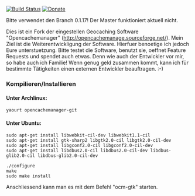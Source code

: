 [![Build Status](https://travis-ci.org/andreaspeters/opencache-manager.svg?branch=master)](https://travis-ci.org/andreaspeters/opencache-manager)
[![Donate](https://liberapay.com/assets/widgets/donate.svg)](https://liberapay.com/~10452/donate)


Bitte verwendet den Branch 0.1.17! Der Master funktioniert aktuell nicht.


Dies ist ein Fork der eingestellen Geocaching Software "Opencachemanager" (http://opencachemanage.sourceforge.net/). Mein Ziel ist die Weiterentwickligung der Software. Hierfuer benoetige ich jedoch Eure unterstuetzung. Bitte testet die Software, benutzt sie, oeffnet Feature Requests und spendet auch etwas. Denn wie auch der Entwickler vor mir, so habe auch ich Familie! Wenn genug geld zusammen kommt, kann ich für bestimmte Tätigkeiten einen externen Entwickler beauftragen. :-)

### Kompilieren/Installieren

#### Unter Archlinux:

```
yaourt opencachemanager-git

```

#### Unter Ubuntu:

```
sudo apt-get install libwebkit-cil-dev libwebkit1.1-cil
sudo apt-get install gtk-sharp2 libgtk2.0-cil libgtk2.0-cil-dev
sudo apt-get install libgconf2.0-cil libgconf2.0-cil-dev
sudo apt-get install libdbus2.0-cil libdbus2.0-cil-dev libdbus-glib2.0-cil libdbus-glib2.0-cil-dev

./configure
make
sudo make install
```

Anschliessend kann man es mit dem Befehl "ocm-gtk" starten.


